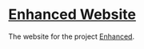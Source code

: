 # [Enhanced Website](https://sharedwonder.github.io/enhanced-website)
The website for the project [Enhanced](https://github.com/sharedwonder/Enhanced).

